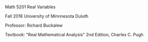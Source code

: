 Math 5201 Real Variables 

Fall 2018 University of Minnnesota Duluth 

Professor: Richard Buckalew

Textbook: "Real Mathematical Analysis" 2nd Edition, Charles C. Pugh 


